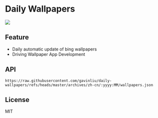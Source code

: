 # Daily Wallpapers
  
![](https://www.bing.com/th?id=OHR.ScottishSheep_ZH-CN3051181797_UHD.jpg)

## Feature

- Daily automatic update of bing wallpapers
- Driving Wallpaper App Development

## API

```
https://raw.githubusercontent.com/gavinliu/daily-wallpapers/refs/heads/master/archives/zh-cn/:yyyy:MM/wallpapers.json
```

## License

MIT
  
